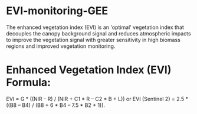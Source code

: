 # EVI-monitoring-GEE
The enhanced vegetation index (EVI) is an 'optimal' vegetation index that decouples 
the canopy background signal and reduces atmospheric impacts to improve the vegetation signal with greater sensitivity in high biomass regions and improved vegetation monitoring.

# Enhanced Vegetation Index (EVI) Formula:
EVI = G * ((NIR - R) / (NIR + C1 * R – C2 * B + L))   or
EVI (Sentinel 2) = 2.5 * ((B8 – B4) / (B8 + 6 * B4 – 7.5 * B2 + 1)).
